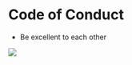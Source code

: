 # Code of Conduct

- Be excellent to each other

![]([https://media.giphy.com/media/WoFjW5lqb9ciUKfYx1/source.gif](https://upload.wikimedia.org/wikipedia/commons/thumb/e/ee/Volkseigener_Betrieb_VEB_logo.svg/800px-Volkseigener_Betrieb_VEB_logo.svg.png))
